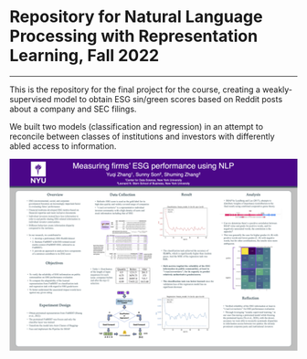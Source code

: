 # Repository for Natural Language Processing with Representation Learning, Fall 2022
---

This is the repository for the final project for the course, creating a weakly-supervised model to obtain ESG sin/green scores based on Reddit posts about a company and SEC filings.

We built two models (classification and regression) in an attempt to reconcile between classes of institutions and investors with differently abled access to information.

<p align="center">
  <img src="https://github.com/sunnydigital/NLP_F22/blob/main/Poster_24_by_36in.png" width="800" />
</p>
